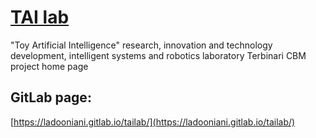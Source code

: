 # [TAI lab](https://ladooniani.github.io/tailab/) 

"Toy Artificial Intelligence" research, innovation and technology development, intelligent systems and robotics laboratory Terbinari CBM project home page

## GitLab page:

[https://ladooniani.gitlab.io/tailab/](https://ladooniani.gitlab.io/tailab/)
